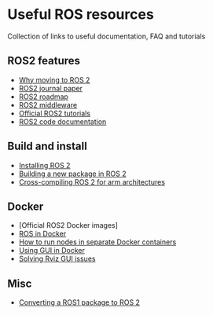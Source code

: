 # Useful ROS resources

Collection of links to useful documentation, FAQ and tutorials

## ROS2 features

- [Why moving to ROS 2](http://design.ros2.org/articles/why_ros2.html)
- [ROS2 journal paper](http://journals.sagepub.com/doi/pdf/10.1177/1729881418770011)
- [ROS2 roadmap](https://github.com/ros2/ros2/wiki/Roadmap)
- [ROS2 middleware](https://design.ros2.org/articles/ros_middleware_interface.html)
- [Official ROS2 tutorials](https://github.com/ros2/ros2/wiki/Tutorials)
- [ROS2 code documentation](http://docs.ros2.org/beta2/index.html#)


## Build and install

- [Installing ROS 2](https://github.com/ros2/ros2/wiki/Installation) 
- [Building a new package in ROS 2](https://github.com/ros2/ros2/wiki/Migration-Guide)
- [Cross-compiling ROS 2 for arm architectures](https://github.com/ros2-for-arm/ros2/wiki/ROS2-on-arm-architecture)


## Docker

- [Official ROS2 Docker images]
- [ROS in Docker](https://jarisafi.wordpress.com/2018/01/17/how-i-use-docker-for-robotics-development/)
- [How to run nodes in separate Docker containers](https://github.com/ros2/ros2/wiki/Run-2-nodes-in-two-separate-docker-containers)
- [Using GUI in Docker](http://wiki.ros.org/docker/Tutorials/GUI)
- [Solving Rviz GUI issues](https://answers.ros.org/question/301056/ros2-rviz-in-docker-container/)


## Misc

- [Converting a ROS1 package to ROS 2](https://github.com/ros2/ros2/wiki/Migration-Guide)

